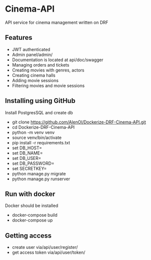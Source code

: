 # Cinema-API

API service for cinema management written on DRF

## Features

* JWT authenticated
* Admin panel/admin/
* Documentation is located at api/doc/swagger
* Managing orders and tickets
* Creating movies with genres, actors
* Creating cinema halls
* Adding movie sessions
* Filtering movies and movie sessions

## Installing using GitHub

Install PostgresSQL and create db

* git clone https://github.com/AlenOl/Dockerize-DRF-Cinema-API.git
* cd Dockerize-DRF-Cinema-API
* python -m venv venv
* source venv/bin/activate
* pip install -r requirements.txt
* set DB_HOST=<your db hostname>
* set DB_NAME=<your db name>
* set DB_USER=<your db username>
* set DB_PASSWORD=<your db user password>
* set SECRETKEY=<your secret key>
* python manage.py migrate
* python manage.py runserver

## Run with docker

Docker should be installed

* docker-compose build
* docker-compose up

## Getting access

* create user via/api/user/register/
* get access token via/api/user/token/
